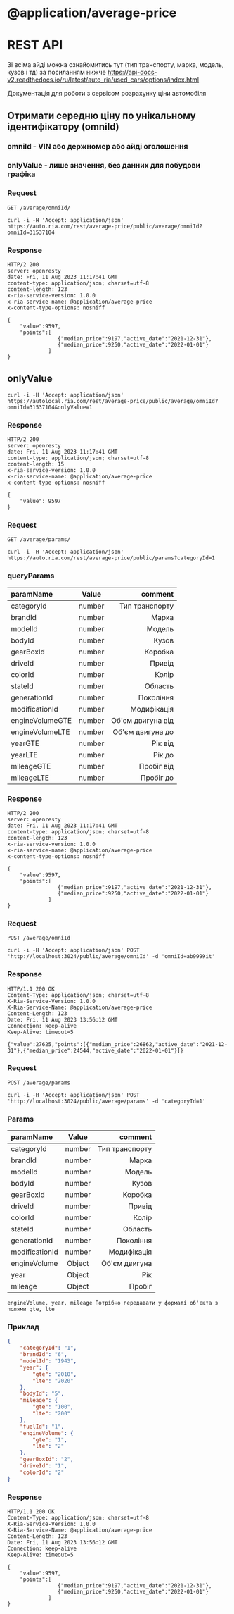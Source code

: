 # @application/average-price
# REST API

Зі всіма айді можна ознайомитись тут (тип транспорту, марка, модель, кузов і тд) за посиланням нижче
https://api-docs-v2.readthedocs.io/ru/latest/auto_ria/used_cars/options/index.html

Документація для роботи з сервісом розрахунку ціни автомобіля

## Отримати середню ціну по унікальному ідентифікатору (omniId)
### omniId - VIN або держномер або айді оголошення
### onlyValue - лише значення, без данних для побудови графіка

### Request

`GET /average/omniId/`

    curl -i -H 'Accept: application/json' https://auto.ria.com/rest/average-price/public/average/omniId?omniId=31537104

### Response

    HTTP/2 200
    server: openresty
    date: Fri, 11 Aug 2023 11:17:41 GMT
    content-type: application/json; charset=utf-8
    content-length: 123
    x-ria-service-version: 1.0.0
    x-ria-service-name: @application/average-price
    x-content-type-options: nosniff

    {
        "value":9597,
        "points":[
                    {"median_price":9197,"active_date":"2021-12-31"},
                    {"median_price":9250,"active_date":"2022-01-01"}
                 ]
    }

## onlyValue
    curl -i -H 'Accept: application/json' https://autolocal.ria.com/rest/average-price/public/average/omniId?omniId=31537104&onlyValue=1

### Response

    HTTP/2 200
    server: openresty
    date: Fri, 11 Aug 2023 11:17:41 GMT
    content-type: application/json; charset=utf-8
    content-length: 15
    x-ria-service-version: 1.0.0
    x-ria-service-name: @application/average-price
    x-content-type-options: nosniff

    {
        "value": 9597
    }

### Request

`GET /average/params/`

    curl -i -H 'Accept: application/json' https://auto.ria.com/rest/average-price/public/params?categoryId=1

### queryParams

| paramName       | Value  |           comment |
|:----------------|:------:|------------------:|
| categoryId      | number |    Тип транспорту |
| brandId         | number |             Марка |
| modelId         | number |            Модель |
| bodyId          | number |             Кузов |
| gearBoxId       | number |           Коробка |
| driveId         | number |            Привід |
| colorId         | number |             Колір |
| stateId         | number |           Область |
| generationId    | number |         Покоління |
| modificationId  | number |       Модифікація |
| engineVolumeGTE | number | Об'єм двигуна від |
| engineVolumeLTE | number |  Об'єм двигуна до |
| yearGTE         | number |           Рік від |
| yearLTE         | number |            Рік до |
| mileageGTE      | number |        Пробіг від |
| mileageLTE      | number |         Пробіг до |

### Response

    HTTP/2 200
    server: openresty
    date: Fri, 11 Aug 2023 11:17:41 GMT
    content-type: application/json; charset=utf-8
    content-length: 123
    x-ria-service-version: 1.0.0
    x-ria-service-name: @application/average-price
    x-content-type-options: nosniff

    {
        "value":9597,
        "points":[
                    {"median_price":9197,"active_date":"2021-12-31"},
                    {"median_price":9250,"active_date":"2022-01-01"}
                 ]
    }

### Request

`POST /average/omniId`

    curl -i -H 'Accept: application/json' POST 'http://localhost:3024/public/average/omniId' -d 'omniId=ab9999it'

### Response

    HTTP/1.1 200 OK
    Content-Type: application/json; charset=utf-8
    X-Ria-Service-Version: 1.0.0
    X-Ria-Service-Name: @application/average-price
    Content-Length: 123
    Date: Fri, 11 Aug 2023 13:56:12 GMT
    Connection: keep-alive
    Keep-Alive: timeout=5

    {"value":27625,"points":[{"median_price":26862,"active_date":"2021-12-31"},{"median_price":24544,"active_date":"2022-01-01"}]}

### Request

`POST /average/params`

    curl -i -H 'Accept: application/json' POST 'http://localhost:3024/public/average/params' -d 'categoryId=1'


### Params

| paramName  | Value  |        comment |
|:-----------|:------:|---------------:|
| categoryId | number | Тип транспорту |
| brandId         | number |          Марка |
| modelId         | number |         Модель |
| bodyId         | number |          Кузов |
| gearBoxId         | number |        Коробка |
| driveId         | number |         Привід |
| colorId         | number |          Колір |
| stateId         | number |        Область |
| generationId         | number |      Покоління |
| modificationId         | number |    Модифікація |
| engineVolume         | Object |  Об'єм двигуна |
| year         | Object |            Рік |
| mileage         | Object |         Пробіг |

    engineVolume, year, mileage Потрібно передавати у форматі об'єкта з полями gte, lte

### Приклад

```json
{
    "categoryId": "1",
    "brandId": "6",
    "modelId": "1943",
    "year": {
        "gte": "2010",
        "lte": "2020"
    },
    "bodyId": "5",
    "mileage": {
        "gte": "100",
        "lte": "200"
    },
    "fuelId": "1",
    "engineVolume": {
        "gte": "1",
        "lte": "2"
    },
    "gearBoxId": "2",
    "driveId": "1",
    "colorId": "2"
}
```


### Response

    HTTP/1.1 200 OK
    Content-Type: application/json; charset=utf-8
    X-Ria-Service-Version: 1.0.0
    X-Ria-Service-Name: @application/average-price
    Content-Length: 123
    Date: Fri, 11 Aug 2023 13:56:12 GMT
    Connection: keep-alive
    Keep-Alive: timeout=5

    {
        "value":9597,
        "points":[
                    {"median_price":9197,"active_date":"2021-12-31"},
                    {"median_price":9250,"active_date":"2022-01-01"}
                 ]
    }
